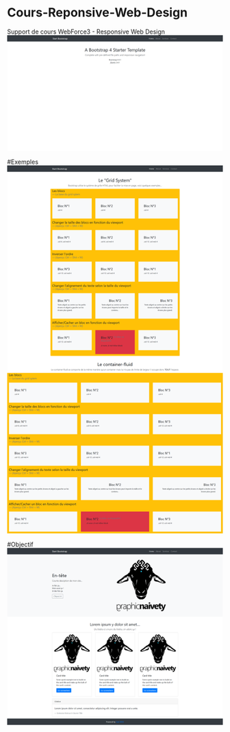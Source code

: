 # Cours-Reponsive-Web-Design
Support de cours WebForce3 - Responsive Web Design
![Capture](screenshot.png)

#Exemples
![Capture](screenshot-2.png)

#Objectif
![Capture](screenshot-3.png)